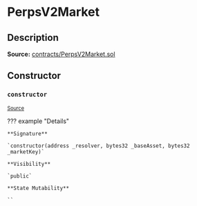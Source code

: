 # PerpsV2Market

## Description

**Source:** [contracts/PerpsV2Market.sol](https://github.com/Synthetixio/synthetix/tree/v2.73.0-alpha/contracts/PerpsV2Market.sol)

## Constructor

### `constructor`

<sub>[Source](https://github.com/Synthetixio/synthetix/tree/v2.73.0-alpha/contracts/PerpsV2Market.sol#L16)</sub>

??? example "Details"

    **Signature**

    `constructor(address _resolver, bytes32 _baseAsset, bytes32 _marketKey)`

    **Visibility**

    `public`

    **State Mutability**

    ``
